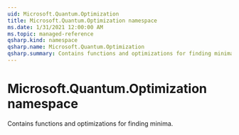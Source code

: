 ```yaml
---
uid: Microsoft.Quantum.Optimization
title: Microsoft.Quantum.Optimization namespace
ms.date: 1/31/2021 12:00:00 AM
ms.topic: managed-reference
qsharp.kind: namespace
qsharp.name: Microsoft.Quantum.Optimization
qsharp.summary: Contains functions and optimizations for finding minima.
---
```


# Microsoft.Quantum.Optimization namespace

Contains functions and optimizations for finding minima.

